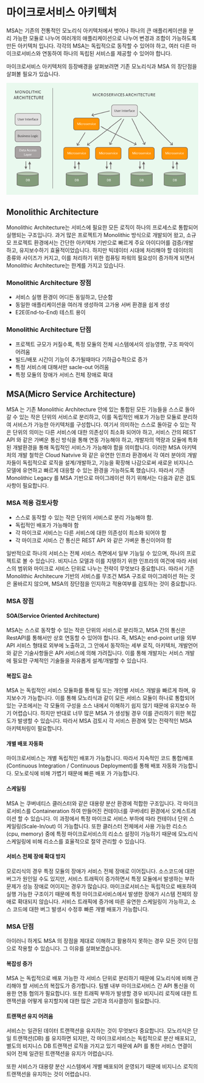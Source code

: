# 마이크로서비스 아키텍처

MSA는 기존의 전통적인 모노리식 아키텍처에서 벗어나 하나의 큰 애플리케이션을 분리 가능한 모듈로 나누어 여러개의 애플리케이션으로 나누어 변경과 조합이 가능하도록 만든 아키텍처 입니다. 각각의 MSA는 독립적으로 동작할 수 있어야 하고, 여러 다른 마이크로서비스와 연동하여 하나의 독립된 서비스를 제공할 수 있어야 합니다.

마이크로서비스 아키텍처의 등장배경을 살펴보려면 기존 모노리식과 MSA 의 장단점을 살펴볼 필요가 있습니다.

![](../../.gitbook/assets/image%20%2826%29.png)

## Monolithic Architecture

Monolithic Architecture는 서비스에 필요한 모든 로직이 하나의 프로세스로 통합되어 실행되는 구조입니다. 과거 많은 프로젝트가 Monolithic 방식으로 개발되어 왔고, 소규모 프로젝트 환경에서는 간단한 아키텍처 기반으로 빠르게 주요 아이디어를 검증/개발하고, 유지보수하기 효율적이었습니다. 하지만 빅데이터 시대에 처리해야 할 데이터의 종류와 사이즈가 커지고, 이를 처리하기 위한 컴퓨팅 파워의 필요성이 증가하게 되면서 Monolithic Architecture는 한계를 가지고 있습니다.

### Monolithic Architecture 장점

* 서비스 실행 환경이 어디든 동일하고, 단순함
* 동일한 애플리케이션을 여러개 생성하여 고가용 서버 환경을 쉽게 생성
* E2E\(End-to-End\) 테스트 용이

### Monolithic Architecture 단점

* 프로젝트 규모가 커질수록, 특정 모듈의 전체 시스템에서의 성능영향, 구조 파악이 어려움
* 빌드/배포 시간이 기능이 추가될때마다 기하급수적으로 증가
* 특정 서비스에 대해서만 sacle-out 어려움
* 특정 모듈의 장애가 서비스 전체 장애로 확대

## MSA\(Micro Service Architecture\)

MSA 는 기존 Monolithic Architecture 안에 있는 통합된 모든 기능들을 스스로 돌아갈 수 있는 작은 단위의 서비스로 분리하고, 이를 독립적인 배포가 가능한 모듈로 분리하여 서비스가 가능한 아키텍처를 구성합니다. 여기서 의미하는 스스로 돌아갈 수 있는 작은 단위의 의미는 다른 서비스에 대한 의존성이 최소화 되어야 하고, 서비스 간의 REST API 와 같은 가벼운 통신 방식을 통해 연동 가능해야 하고, 개발자의 역량과 모듈에 특화된 개발환경을 통해 독립적인 서비스가 가능해야 함을 의미합니다. 이러한 MSA 아키텍처의 개발 철학은 Cloud Natvive 와 같은 유연한 인프라 환경에서 각 여러 분야의 개발자들이 독립적으로 로직을 설계/개발하고, 기능을 확장해 나감으로써 새로운 비지니스 모델에 유연하고 빠르게 대응할 수 있는 환경을 가능하도록 했습니다. 따라서 기존 Monolithic Legacy 를 MSA 기반으로 마이그레이션 하기 위해서는 다음과 같은 검토 사항이 필요합니다.

### MSA 적용 검토사항

* 스스로 동작할 수 있는 작은 단위의 서비스로 분리 가능해야 함.
* 독립적인 배포가 가능해야 함
* 각 마이크로 서비스는 다른 서비스에 대한 의존성이 최소화 되어야 함
* 각 마이크로 서비스 간 통신은 REST API 와 같은 가벼운 통신이어야 함

일반적으로 하나의 서비스는 전체 서비스 측면에서 일부 기능일 수 있으며, 하나의 프로젝트로 볼 수 있습니다. 비지니스 모델과 이를 지탱하기 위한 인프라의 여건에 따라 서비스의 범위와 마이크로 서비스 단위로 나누는 전략이 무엇보다 중요합니다. 따라서 기존 Monolithic Architecure 기반의 서비스를 무조건 MSA 구조로 마이그레이션 하는 것은 올바르지 않으며, MSA의 장단점을 인지하고 적용여부를 검토하는 것이 중요합니다.

### MSA 장점

#### SOA\(Service Oriented Architecture\)

MSA는 스스로 동작할 수 있는 작은 단위의 서비스로 분리하고, MSA 간의 통신은 RestAPI를 통해서만 상호 연동할 수 있어야 합니다. 즉, MSA는 end-point url을 외부 API 서비스 형태로 외부에 노출하고, 그 안에서 동작하는 세부 로직, 아키텍처, 개발언어와 같은 기술사항들은 API 서비스에 의해 가려집니다. 이를 통해 개발자는 서비스 개발에 필요한 구체적인 기술들을 자유롭게 설계/개발할 수 있습니다.

#### 복잡도 감소

MSA 는 독립적인 서비스 모듈화를 통해 팀 또는 개인별 서비스 개발을 빠르게 하며, 유지보수가 가능합니다. 이를 통해 모노리식과 같이 모든 서비스 모듈이 하나로 통합되어 있는 구조에서는 각 모듈의 구성을 소스 내에서 이해하기 쉽지 않기 때문에 유지보수 하기 어렵습니다. 하지만 반대로 너무 많은 MSA 가 생성될 경우 이를 관리하기 위한 복잡도가 발생할 수 있습니다. 따라서 MSA 검토시 각 서비스 환경에 맞는 전략적인 MSA 아키텍처링이 필요합니다.

#### 개별 배포 자동화

마이크로서비스는 개별 독립적인 배포가 가능합니다. 따라서 지속적인 코드 통합/배포 \(Continuous Integration / Continuous Deployment\)를 통해 배포 자동화 가능합니다. 모노로식에 비해 가볍기 때문에 빠른 배포 가 가능합니다.

#### 스케일링

MSA 는 쿠버네티스 클러스터와 같은 대용량 분산 환경에 적합한 구조입니다. 각 마이크로서비스를 Containeration 하여 만들어진 컨테이너를 쿠버네티 환경에서 오케스트레이션 할 수 있습니다. 이 과정에서 특정 마이크로 서비스 부하에 따라 컨테이너 단위 스케일링\(Scale-In/out\) 이 가능합니다. 또한 클러스터 전체에서 사용 가능한 리소스\(cpu, memory\) 중에 특정 마이크로서비스의 리소스 설정이 가능하기 때문에 모노리식 스케일링에 비해 리소스를 효율적으로 절약 관리할 수 있습니다.

#### 서비스 전체 장애 확대 방지

모로리식의 경우 특정 모듈의 장애가 서비스 전체 장애로 이어집니다. 소스코드에 대한 버그가 원인일 수도 있지만, 서비스 트래픽이 증가하면서 특정 모듈에서 발생하는 부하 문제가 성능 장애로 어이지는 경우가 많습니다. 마이크로서비스는 독립적으로 배포하여 실행 가능한 구조이기 때문에 특정 마이크로서비스에서 발생한 장애가 시스템 전체의 장애로 확대되지 않습니다. 서비스 트래픽에 증가에 따른 유연한 스케일링이 가능하고, 소스 코드에 대한 버그 발생시 수정후 빠른 개별 배포가 가능합니다.

### MSA 단점

아이러니 하게도 MSA 의 장점을 제대로 이해하고 활용하지 못하는 경우 모든 것이 단점으로 작용할 수 있습니다. 그 이유를 살펴보겠습니다.

#### 복잡성 증가

MSA 는 독립적으로 배포 가능한 각 서비스 단위로 분리하기 때문에 모노리식에 비해 관리해야 할 서비스의 복잡도가 증가합니다. 팀별 내부 마이크로서비스 간 API 통신을 이용한 연동 협의가 필요합니다. 또한 트래픽 부하가 발생할 경우 비지니리 로직에 대한 트랜잭션을 어떻게 유지할지에 대한 많은 고민과 의사결정이 필요합니다.

#### 트랜잭션 유지 어려움

서비스는 일관된 데이터 트랜잭션을 유지하는 것이 무엇보다 중요합니다. 모노리식은 단일 트랜잭션\(DB\) 를 유지하면 되지만, 각 마이크로서비스는 독립적으로 분산 배포되고, 별도의 비지니스 DB 트랜잭션 로직을 가지고 있기 때문에 API 를 통한 서비스 연결이 되어 전체 일관된 트랜잭션을 유지가 어렵습니다.

또한 서비스가 대용량 분산 시스템에서 개별 배포되어 운영되기 때문에 비지니스 로직의 트랜잭션을 유지하는 것이 어렵습니다.

